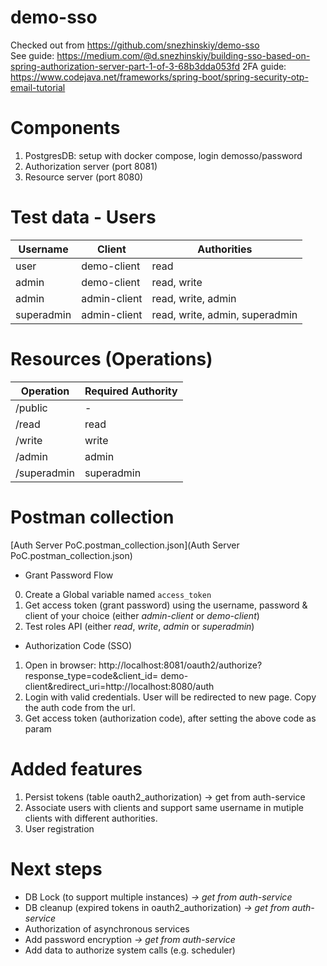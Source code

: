 # demo-sso

Checked out from https://github.com/snezhinskiy/demo-sso  
See guide: https://medium.com/@d.snezhinskiy/building-sso-based-on-spring-authorization-server-part-1-of-3-68b3dda053fd
2FA guide: https://www.codejava.net/frameworks/spring-boot/spring-security-otp-email-tutorial

# Components

1. PostgresDB: setup with docker compose, login demosso/password
2. Authorization server (port 8081)
3. Resource server (port 8080)

# Test data - Users

| Username   | Client       | Authorities                    |
|------------|--------------|--------------------------------|
| user       | demo-client  | read                           |
| admin      | demo-client  | read, write                    |
| admin      | admin-client | read, write, admin             |
| superadmin | admin-client | read, write, admin, superadmin |

# Resources (Operations)

| Operation   | Required Authority | 
|-------------|--------------------|
| /public     | -                  | 
| /read       | read               | 
| /write      | write              | 
| /admin      | admin              | 
| /superadmin | superadmin         |

# Postman collection

[Auth Server PoC.postman_collection.json](Auth Server PoC.postman_collection.json)

- Grant Password Flow

0. Create a Global variable named `access_token`
1. Get access token (grant password) using the username, password & client of your choice (either _admin-client_ or _demo-client_)
2. Test roles API (either _read_, _write_, _admin_ or _superadmin_)

- Authorization Code (SSO)

1. Open in browser: http://localhost:8081/oauth2/authorize?response_type=code&client_id= demo-client&redirect_uri=http://localhost:8080/auth
2. Login with valid credentials. User will be redirected to new page. Copy the auth code from the url.
3. Get access token (authorization code), after setting the above code as param

# Added features

1. Persist tokens (table oauth2_authorization)  -> get from auth-service
2. Associate users with clients and support same username in mutiple clients with different authorities.
3. User registration


# Next steps
- DB Lock (to support multiple instances) _-> get from auth-service_
- DB cleanup (expired tokens in oauth2_authorization) _-> get from auth-service_
- Authorization of asynchronous services
- Add password encryption _-> get from auth-service_
- Add data to authorize system calls (e.g. scheduler)